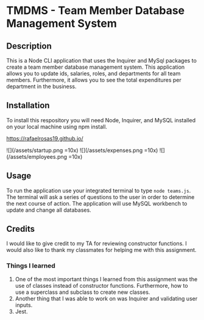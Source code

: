 # TMDMS - Team Member Database Management System

## Description

This is a Node CLI application that uses the Inquirer and MySql packages to create a team member database management system. This application allows you to update ids, salaries, roles, and departments for all team members. Furthermore, it allows you to see the total expenditures per department in the business. 

## Installation

To install this respository you will need Node, Inquirer, and MySQL installed on your local machine using npm install. 

https://rafaelrosas19.github.io/

![](/assets/startup.png =10x)
![](/assets/expenses.png =10x)
![](/assets/employees.png =10x)


## Usage

To run the application use your integrated terminal to type `node teams.js`. The terminal will ask a series of questions to the user in order to determine the next course of action. The application will use MySQL workbench to update and change all databases. 

## Credits 

I would like to give credit to my TA for reviewing constructor functions. I would also like to thank my classmates for helping me with this assignment. 

### Things I learned

1. One of the most important things I learned from this assignment was the use of classes instead of constructor functions. Furthermore, how to use a superclass and subclass to create new classes. 
2. Another thing that I was able to work on was Inquirer and validating user inputs. 
3. Jest.
